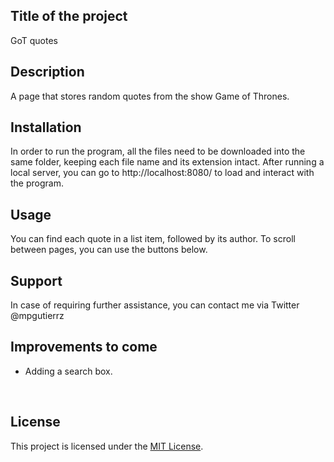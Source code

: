 
<h2>Title of the project</h2>
    GoT quotes
<br>
<h2>Description</h2>
    A page that stores random quotes from the show Game of Thrones.
<br>
<h2>Installation</h2>
    In order to run the program, all the files need to be downloaded into the same folder, keeping each file name and its extension intact. After running a local server, you can go to http://localhost:8080/ to load and interact with the program.
<br>
<h2>Usage</h2>
    You can find each quote in a list item, followed by its author. To scroll between pages, you can use the buttons below.
<br>
<h2>Support</h2>
    In case of requiring further assistance, you can contact me via Twitter @mpgutierrz
<br>
<h2>Improvements to come</h2>
<ul>
    <li>Adding a search box.</li>
</ul>
<br>
<h2>License</h2>
    This project is licensed under the <a href='https://github.com/mp-gutierrez/got-quotes/blob/main/LICENSE'>MIT License</a>.